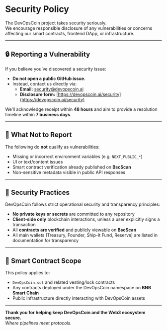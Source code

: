 # Security Policy

The DevOpsCoin project takes security seriously.  
We encourage responsible disclosure of any vulnerabilities or concerns affecting our smart contracts, frontend DApp, or infrastructure.

---

## 🔒 Reporting a Vulnerability

If you believe you’ve discovered a security issue:

- **Do not open a public GitHub issue.**
- Instead, contact us directly via:
  - **Email:** [security@devopscoin.ai](mailto:security@devopscoin.ai)
  - **Disclosure form:** [https://devopscoin.ai/security](https://devopscoin.ai/security)

We’ll acknowledge receipt within **48 hours** and aim to provide a resolution timeline within **7 business days**.

---

## 🚫 What Not to Report

The following do **not** qualify as vulnerabilities:

- Missing or incorrect environment variables (e.g. `NEXT_PUBLIC_*`)
- UI or text/content issues
- Smart contract verification already published on **BscScan**
- Non-sensitive metadata visible in public API responses

---

## 🧰 Security Practices

DevOpsCoin follows strict operational security and transparency principles:

- **No private keys or secrets** are committed to any repository
- **Client-side only** blockchain interactions, unless a user explicitly signs a transaction
- All **contracts are verified** and publicly viewable on **BscScan**
- All main wallets (Treasury, Founder, Ship-It Fund, Reserve) are listed in documentation for transparency

---

## 🧩 Smart Contract Scope

This policy applies to:

- `DevOpsCoin.sol` and related vesting/lock contracts
- Any contracts deployed under the DevOpsCoin namespace on **BNB Smart Chain**
- Public infrastructure directly interacting with DevOpsCoin assets

---

**Thank you for helping keep DevOpsCoin and the Web3 ecosystem secure.**  
_Where pipelines meet protocols._
